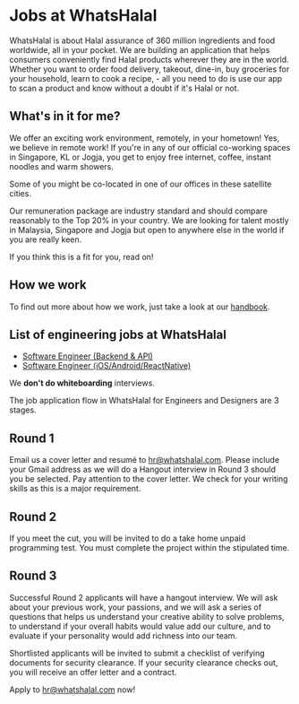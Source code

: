 # Jobs at WhatsHalal

WhatsHalal is about Halal assurance of 360 million ingredients and food worldwide, all in your pocket. We are building an application that helps consumers conveniently find Halal products wherever they are in the world. Whether you want to order food delivery, takeout, dine-in, buy groceries for your household, learn to cook a recipe, - all you need to do is use our app to scan a product and know without a doubt if it's Halal or not.

## What's in it for me?

We offer an exciting work environment, remotely, in your hometown! Yes, we believe in remote work!
If you're in any of our official co-working spaces in Singapore, KL or Jogja, you get to enjoy free internet, coffee, instant noodles and warm showers.

Some of you might be co-located in one of our offices in these satellite cities.

Our remuneration package are industry standard and should compare reasonably to the Top 20% in your country. We are looking for talent mostly in Malaysia, Singapore and Jogja but open to anywhere else in the world if you are really keen.

If you think this is a fit for you, read on!

## How we work

To find out more about how we work, just take a look at our [handbook](https://github.com/WhatsHalal/handbook).

## List of engineering jobs at WhatsHalal

* [Software Engineer (Backend & API)](https://github.com/WhatsHalal/jobs/blob/master/sweng_backendapi.md)
* [Software Engineer (iOS/Android/ReactNative)](https://github.com/WhatsHalal/jobs/blob/master/sweng_mobile.md)

We **don't do whiteboarding** interviews.

The job application flow in WhatsHalal for Engineers and Designers are 3 stages.

## Round 1
Email us a cover letter and resumé to hr@whatshalal.com. Please include your Gmail address as we will do a Hangout interview in Round 3 should you be selected. Pay attention to the cover letter. We check for your writing skills as this is a major requirement.

## Round 2
If you meet the cut, you will be invited to do a take home unpaid programming test. You must complete the project within the stipulated time.

## Round 3
Successful Round 2 applicants will have a hangout interview. We will ask about your previous work, your passions, and we will ask a series of questions that helps us understand your creative ability to solve problems, to understand if your overall habits would value add our culture, and to evaluate if your personality would add richness into our team.

Shortlisted applicants will be invited to submit a checklist of verifying documents for security clearance. If your security clearance checks out, you will receive an offer letter and a contract.

Apply to hr@whatshalal.com now!
